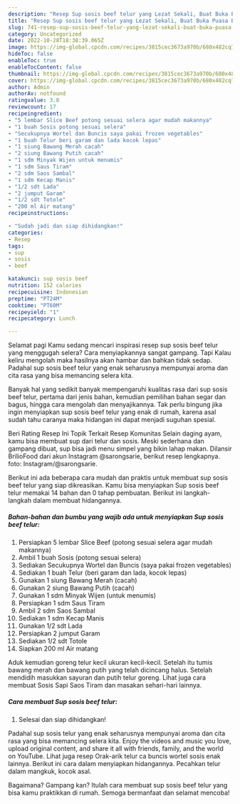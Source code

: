 ```yaml
---
description: "Resep Sup sosis beef telur yang Lezat Sekali, Buat Buka Puasa Bisa Manjain Lidah"
title: "Resep Sup sosis beef telur yang Lezat Sekali, Buat Buka Puasa Bisa Manjain Lidah"
slug: 741-resep-sup-sosis-beef-telur-yang-lezat-sekali-buat-buka-puasa-bisa-manjain-lidah
category: Uncategorized
date: 2022-10-28T18:38:39.065Z
image: https://img-global.cpcdn.com/recipes/3815cec3673a970b/680x482cq70/sup-sosis-beef-telur-foto-resep-utama.jpg
hideToc: false
enableToc: true
enableTocContent: false
thumbnail: https://img-global.cpcdn.com/recipes/3815cec3673a970b/680x482cq70/sup-sosis-beef-telur-foto-resep-utama.jpg
cover: https://img-global.cpcdn.com/recipes/3815cec3673a970b/680x482cq70/sup-sosis-beef-telur-foto-resep-utama.jpg
author: Admin
authorAv: notfound
ratingvalue: 3.8
reviewcount: 17
recipeingredient:
- "5 lembar Slice Beef potong sesuai selera agar mudah makannya"
- "1 buah Sosis potong sesuai selera"
- "Secukupnya Wortel dan Buncis saya pakai frozen vegetables"
- "1 buah Telur beri garam dan lada kocok lepas"
- "1 siung Bawang Merah cacah"
- "2 siung Bawang Putih cacah"
- "1 sdm Minyak Wijen untuk menumis"
- "1 sdm Saus Tiram"
- "2 sdm Saos Sambal"
- "1 sdm Kecap Manis"
- "1/2 sdt Lada"
- "2 jumput Garam"
- "1/2 sdt Totole"
- "200 ml Air matang"
recipeinstructions:

- "Sudah jadi dan siap dihidangkan!"
categories:
- Resep
tags:
- sup
- sosis
- beef

katakunci: sup sosis beef 
nutrition: 152 calories
recipecuisine: Indonesian
preptime: "PT24M"
cooktime: "PT60M"
recipeyield: "1"
recipecategory: Lunch

---
```



Selamat pagi Kamu sedang mencari inspirasi resep sup sosis beef telur yang menggugah selera? Cara menyiapkannya sangat gampang. Tapi Kalau keliru mengolah maka hasilnya akan hambar dan bahkan tidak sedap. Padahal sup sosis beef telur yang enak seharusnya mempunyai aroma dan cita rasa yang bisa memancing selera kita.


Banyak hal yang sedikit banyak mempengaruhi kualitas rasa dari sup sosis beef telur, pertama dari jenis bahan, kemudian pemilihan bahan segar dan bagus, hingga cara mengolah dan menyajikannya. Tak perlu bingung jika ingin menyiapkan sup sosis beef telur yang enak di rumah, karena asal sudah tahu caranya maka hidangan ini dapat menjadi suguhan spesial.

Beri Rating Resep Ini Topik Terkait Resep Komunitas Selain daging ayam, kamu bisa membuat sup dari telur dan sosis. Meski sederhana dan gampang dibuat, sup bisa jadi menu simpel yang bikin lahap makan. Dilansir BrilioFood dari akun Instagram @sarongsarie, berikut resep lengkapnya. foto: Instagram/@sarongsarie.


Berikut ini ada beberapa cara mudah dan praktis untuk membuat sup sosis beef telur yang siap dikreasikan. Kamu bisa menyiapkan Sup sosis beef telur memakai 14 bahan dan 0 tahap pembuatan. Berikut ini langkah-langkah dalam membuat hidangannya.

<!--inarticleads1-->

##### Bahan-bahan dan bumbu yang wajib ada untuk menyiapkan Sup sosis beef telur:

1. Persiapkan 5 lembar Slice Beef (potong sesuai selera agar mudah makannya)
1. Ambil 1 buah Sosis (potong sesuai selera)
1. Sediakan Secukupnya Wortel dan Buncis (saya pakai frozen vegetables)
1. Sediakan 1 buah Telur (beri garam dan lada, kocok lepas)
1. Gunakan 1 siung Bawang Merah (cacah)
1. Gunakan 2 siung Bawang Putih (cacah)
1. Gunakan 1 sdm Minyak Wijen (untuk menumis)
1. Persiapkan 1 sdm Saus Tiram
1. Ambil 2 sdm Saos Sambal
1. Sediakan 1 sdm Kecap Manis
1. Gunakan 1/2 sdt Lada
1. Persiapkan 2 jumput Garam
1. Sediakan 1/2 sdt Totole
1. Siapkan 200 ml Air matang


Aduk kemudian goreng telur kecil ukuran kecil-kecil. Setelah itu tumis bawang merah dan bawang putih yang telah dicincang halus. Setelah mendidih masukkan sayuran dan putih telur goreng. Lihat juga cara membuat Sosis Sapi Saos Tiram dan masakan sehari-hari lainnya. 

<!--inarticleads2-->

##### Cara membuat Sup sosis beef telur:


1. Selesai dan siap dihidangkan!

Padahal sup sosis telur yang enak seharusnya mempunyai aroma dan cita rasa yang bisa memancing selera kita. Enjoy the videos and music you love, upload original content, and share it all with friends, family, and the world on YouTube. Lihat juga resep Orak-arik telur ca buncis wortel sosis enak lainnya. Berikut ini cara dalam menyiapkan hidangannya. Pecahkan telur dalam mangkuk, kocok asal. 

Bagaimana? Gampang kan? Itulah cara membuat sup sosis beef telur yang bisa kamu praktikkan di rumah. Semoga bermanfaat dan selamat mencoba!
